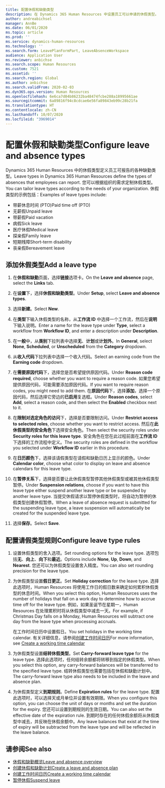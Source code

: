 ```yaml
---
title: 配置休假和缺勤类型
description: 在 Dynamics 365 Human Resources 中设置员工可以申请的休假类型。
author: andreabichsel
manager: AnnBe
ms.date: 06/01/2020
ms.topic: article
ms.prod: ''
ms.service: dynamics-human-resources
ms.technology: ''
ms.search.form: LeavePlanFormPart, LeaveAbsenceWorkspace
audience: Application User
ms.reviewer: anbichse
ms.search.scope: Human Resources
ms.custom: 7521
ms.assetid: ''
ms.search.region: Global
ms.author: anbichse
ms.search.validFrom: 2020-02-03
ms.dyn365.ops.version: Human Resources
ms.openlocfilehash: 6e6ca7d04b86232ba48474fcbe288a18995661ae
ms.sourcegitcommit: 6a89816f94c8cdcae6e56fa89843eb99c28b21fa
ms.translationtype: HT
ms.contentlocale: zh-CN
ms.lasthandoff: 10/07/2020
ms.locfileid: "3969014"
---
```

# <a name="configure-leave-and-absence-types"></a><span data-ttu-id="11a99-103">配置休假和缺勤类型</span><span class="sxs-lookup"><span data-stu-id="11a99-103">Configure leave and absence types</span></span>

<span data-ttu-id="11a99-104">Dynamics 365 Human Resources 中的休假类型定义员工可报告的各种缺勤类型。</span><span class="sxs-lookup"><span data-stu-id="11a99-104">Leave types in Dynamics 365 Human Resources define the types of absences that employees can report.</span></span> <span data-ttu-id="11a99-105">您可以根据组织的需求定制休假类型。</span><span class="sxs-lookup"><span data-stu-id="11a99-105">You can tailor leave types according to the needs of your organization.</span></span> <span data-ttu-id="11a99-106">休假类型的示例包括：</span><span class="sxs-lookup"><span data-stu-id="11a99-106">Examples of leave types include:</span></span>

- <span data-ttu-id="11a99-107">带薪休息时间 (PTO)</span><span class="sxs-lookup"><span data-stu-id="11a99-107">Paid time off (PTO)</span></span>
- <span data-ttu-id="11a99-108">无薪假</span><span class="sxs-lookup"><span data-stu-id="11a99-108">Unpaid leave</span></span>
- <span data-ttu-id="11a99-109">带薪假</span><span class="sxs-lookup"><span data-stu-id="11a99-109">Paid vacation</span></span>
- <span data-ttu-id="11a99-110">病假</span><span class="sxs-lookup"><span data-stu-id="11a99-110">Sick leave</span></span>
- <span data-ttu-id="11a99-111">医疗休假</span><span class="sxs-lookup"><span data-stu-id="11a99-111">Medical leave</span></span>
- <span data-ttu-id="11a99-112">探亲假</span><span class="sxs-lookup"><span data-stu-id="11a99-112">Family leave</span></span>
- <span data-ttu-id="11a99-113">短期残障</span><span class="sxs-lookup"><span data-stu-id="11a99-113">Short-term disability</span></span>
- <span data-ttu-id="11a99-114">丧亲假</span><span class="sxs-lookup"><span data-stu-id="11a99-114">Bereavement leave</span></span>

## <a name="add-a-leave-type"></a><span data-ttu-id="11a99-115">添加休假类型</span><span class="sxs-lookup"><span data-stu-id="11a99-115">Add a leave type</span></span>

1. <span data-ttu-id="11a99-116">在**休假和缺勤**页面，选择**链接**选项卡。</span><span class="sxs-lookup"><span data-stu-id="11a99-116">On the **Leave and absence** page, select the **Links** tab.</span></span>

2. <span data-ttu-id="11a99-117">在**设置**下，选择**休假和缺勤类型**。</span><span class="sxs-lookup"><span data-stu-id="11a99-117">Under **Setup**, select **Leave and absence types**.</span></span>

3. <span data-ttu-id="11a99-118">选择**新建**。</span><span class="sxs-lookup"><span data-stu-id="11a99-118">Select **New**.</span></span>

4. <span data-ttu-id="11a99-119">在**类型**下输入休假类型的名称，从**工作流 ID** 中选择一个工作流，然后在**说明**下输入说明。</span><span class="sxs-lookup"><span data-stu-id="11a99-119">Enter a name for the leave type under **Type**, select a workflow from **Workflow ID**, and enter a description under **Description**.</span></span>

5. <span data-ttu-id="11a99-120">在**一般**中，从**类别**下拉列表中选择**无**、**计划**或**计划外**。</span><span class="sxs-lookup"><span data-stu-id="11a99-120">In **General**, select **None**, **Scheduled**, or **Unscheduled** from the **Category** dropdown.</span></span>

6. <span data-ttu-id="11a99-121">从**收入代码**下拉列表中选择一个收入代码。</span><span class="sxs-lookup"><span data-stu-id="11a99-121">Select an earning code from the **Earning code** dropdown.</span></span>

7. <span data-ttu-id="11a99-122">在**需要原因代码**下，选择您是否希望提供原因代码。</span><span class="sxs-lookup"><span data-stu-id="11a99-122">Under **Reason code required**, choose whether you want to require a reason code.</span></span> <span data-ttu-id="11a99-123">如果您希望提供原因代码，可能需要添加原因代码。</span><span class="sxs-lookup"><span data-stu-id="11a99-123">If you want to require reason codes, you might need to add them.</span></span> <span data-ttu-id="11a99-124">在**原因代码**下，选择**添加**，选择一个原因代码，然后选择它旁边的**已启用**复选框。</span><span class="sxs-lookup"><span data-stu-id="11a99-124">Under **Reason codes**, select **Add**, select a reason code, and then select the **Enabled** checkbox next to it.</span></span>

8. <span data-ttu-id="11a99-125">在**限制对选定角色的访问**下，选择是否要限制访问。</span><span class="sxs-lookup"><span data-stu-id="11a99-125">Under **Restrict access to selected roles**, choose whether you want to restrict access.</span></span> <span data-ttu-id="11a99-126">然后在**此休假类型的安全角色**下选择安全角色。</span><span class="sxs-lookup"><span data-stu-id="11a99-126">Then select the security roles under **Security roles for this leave type**.</span></span> <span data-ttu-id="11a99-127">安全角色在您在此过程前面在**工作流 ID** 下选择的工作流程中定义。</span><span class="sxs-lookup"><span data-stu-id="11a99-127">The security roles are defined in the workflow you selected under **Workflow ID** earlier in this procedure.</span></span>

9. <span data-ttu-id="11a99-128">在**日历颜色**下，选择该请假类型在请假和缺勤日历上显示的颜色。</span><span class="sxs-lookup"><span data-stu-id="11a99-128">Under **Calendar color**, choose what color to display on leave and absence calendars for this leave type.</span></span> 

10. <span data-ttu-id="11a99-129">在**暂停关系**下，选择是否要让此休假类型暂停其他休假类型或被其他休假类型暂停。</span><span class="sxs-lookup"><span data-stu-id="11a99-129">Under **Suspension relations**, choose if you want to have this leave type either suspend another leave type or be suspended by another leave type.</span></span> <span data-ttu-id="11a99-130">当提交休假请求以暂停休假类型时，将自动为暂停的休假类型创建休假暂停。</span><span class="sxs-lookup"><span data-stu-id="11a99-130">When a leave of absence request is submitted for the suspending leave type, a leave suspension will automatically be created for the suspended leave type.</span></span> 

10. <span data-ttu-id="11a99-131">选择**保存**。</span><span class="sxs-lookup"><span data-stu-id="11a99-131">Select **Save**.</span></span>

## <a name="configure-leave-type-rules"></a><span data-ttu-id="11a99-132">配置请假类型规则</span><span class="sxs-lookup"><span data-stu-id="11a99-132">Configure leave type rules</span></span>

1. <span data-ttu-id="11a99-133">设置休假类型的舍入选项。</span><span class="sxs-lookup"><span data-stu-id="11a99-133">Set rounding options for the leave type.</span></span> <span data-ttu-id="11a99-134">选项包括**无**、**向上**、**向下**和**最近**。</span><span class="sxs-lookup"><span data-stu-id="11a99-134">Options include **None**, **Up**, **Down**, and **Nearest**.</span></span> <span data-ttu-id="11a99-135">您还可以为休假类型设置舍入精度。</span><span class="sxs-lookup"><span data-stu-id="11a99-135">You can also set rounding precision for the leave type.</span></span>

2. <span data-ttu-id="11a99-136">为休假类型设置**假日更正**。</span><span class="sxs-lookup"><span data-stu-id="11a99-136">Set **Holiday correction** for the leave type.</span></span> <span data-ttu-id="11a99-137">选择此选项时，Human Resources 将使用工作日的假日数来确定如何累积休假类型的休息时间。</span><span class="sxs-lookup"><span data-stu-id="11a99-137">When you select this option, Human Resources uses the number of holidays that fall on a work day to determine how to accrue time off for the leave type.</span></span> <span data-ttu-id="11a99-138">例如，如果圣诞节在星期一，Human Resources 在处理累积时将从休假类型中减去一天。</span><span class="sxs-lookup"><span data-stu-id="11a99-138">For example, if Christmas Day falls on a Monday, Human Resources will subtract one day from the leave type when processing accruals.</span></span>

   <span data-ttu-id="11a99-139">在工作时间日历中设置假日。</span><span class="sxs-lookup"><span data-stu-id="11a99-139">You set holidays in the working time calendar.</span></span> <span data-ttu-id="11a99-140">有关详细信息，请参阅[创建工作时间日历](hr-leave-and-absence-working-time-calendar.md)</span><span class="sxs-lookup"><span data-stu-id="11a99-140">For more information, see [Create a working time calendar](hr-leave-and-absence-working-time-calendar.md)</span></span>
   
 3. <span data-ttu-id="11a99-141">为休假类型设置**结转休假类型**。</span><span class="sxs-lookup"><span data-stu-id="11a99-141">Set **Carry-forward leave type** for the leave type.</span></span> <span data-ttu-id="11a99-142">选择此选项时，任何结转余额都将转移到指定的休假类型。</span><span class="sxs-lookup"><span data-stu-id="11a99-142">When you select this option, any carry-forward balances will be transferred to the specified leave type.</span></span> <span data-ttu-id="11a99-143">结转休假类型也需要包括在休假和缺勤计划中。</span><span class="sxs-lookup"><span data-stu-id="11a99-143">The carry-forward leave type also needs to be included in the leave and absence plan.</span></span> 
 
 4. <span data-ttu-id="11a99-144">为休假类型定义**到期规则**。</span><span class="sxs-lookup"><span data-stu-id="11a99-144">Define **Expiration rules** for the leave type.</span></span> <span data-ttu-id="11a99-145">配置此选项时，可以选择天或月单位并设置有效期限。</span><span class="sxs-lookup"><span data-stu-id="11a99-145">When you configure this option, you can choose the unit of days or months and set the duration for the expiry.</span></span> <span data-ttu-id="11a99-146">您还可以设置到期规则的生效日期。</span><span class="sxs-lookup"><span data-stu-id="11a99-146">You can also set the effective date of the expiration rule.</span></span> <span data-ttu-id="11a99-147">到期时存在的任何休假余额将从休假类型中减去，并反映在休假余额中。</span><span class="sxs-lookup"><span data-stu-id="11a99-147">Any leave balances that exist at the time of expiry will be subtracted from the leave type and will be reflected in the leave balance.</span></span> 
 
 
## <a name="see-also"></a><span data-ttu-id="11a99-148">请参阅</span><span class="sxs-lookup"><span data-stu-id="11a99-148">See also</span></span>

- [<span data-ttu-id="11a99-149">休假和缺勤概览</span><span class="sxs-lookup"><span data-stu-id="11a99-149">Leave and absence overview</span></span>](hr-leave-and-absence-overview.md)
- [<span data-ttu-id="11a99-150">创建休假和缺勤计划</span><span class="sxs-lookup"><span data-stu-id="11a99-150">Create a leave and absence plan</span></span>](hr-leave-and-absence-plans.md)
- [<span data-ttu-id="11a99-151">创建工作时间日历</span><span class="sxs-lookup"><span data-stu-id="11a99-151">Create a working time calendar</span></span>](hr-leave-and-absence-working-time-calendar.md)
- [<span data-ttu-id="11a99-152">暂停休假</span><span class="sxs-lookup"><span data-stu-id="11a99-152">Suspend leave</span></span>](hr-leave-and-absence-suspend-leave.md)

